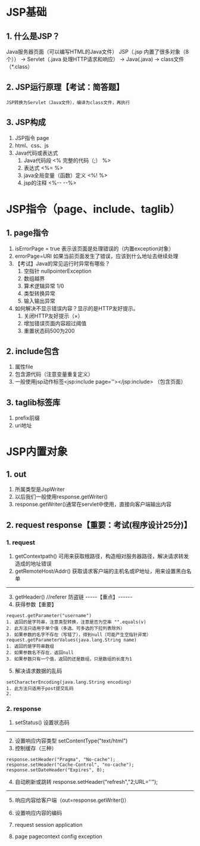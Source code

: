 # JSP基础
## 1. 什么是JSP？
Java服务器页面（可以编写HTML的Java文件）
JSP（.jsp 内置了很多对象（8个）） → Servlet（.java 处理HTTP请求和响应） → Java(.java) → class文件（*.class）
## 2. JSP运行原理【考试：简答题】
	JSP转换为Servlet（Java文件），编译为class文件，再执行
## 3. JSP构成
1. JSP指令 page
2. html、css、js
3. Java代码或表达式
	1. Java代码段  <%  完整的代码（;）  %>
	2. 表达式  <%=   %>
	3. java全局变量（函数）定义  <%!    %>
	4. jsp的注释  <%--   --%>
# JSP指令（page、include、taglib）
## 1. page指令
1. isErrorPage = true 表示该页面是处理错误的（内置exception对象）
2. errorPage=URI 如果当前页面发生了错误，应该到什么地址去继续处理
3. 【考试】Java的常见运行时异常有哪些？
	1. 空指针 nullpointerException
	2. 数组越界
	3. 算术逻辑异常 1/0
	4. 类型转换异常
	5. 输入输出异常
4. 如何解决不显示错误内容？显示的是HTTP友好提示。
	1. 关闭HTTP友好提示（×）
	2. 增加错误页面内容超过阈值
	3. 重置状态码500为200
## 2. include包含 
1. 属性file
2. 包含源代码（注意变量重复定义）
3. 一般使用jsp动作标签<jsp:include page=''></jsp:include> （包含页面）
## 3. taglib标签库
1. prefix前缀
2. uri地址
# JSP内置对象
## 1. out
1. 所属类型是JspWriter
2. 以后我们一般使用response.getWriter()
3. response.getWriter()通常在servlet中使用，直接向客户端输出内容
## 2. request response【重要：考试(程序设计25分)】
### 1. request
1. getContextpath() 可用来获取根路径，构造相对服务器路径，解决请求转发造成的地址错误
2. getRemoteHost/Addr() 获取请求客户端的主机名或IP地址，用来设置黑白名单
------------
3. getHeader() //referer 防盗链
-----【重点】------
4. 获得参数【重要】
```
request.getParameter("username")
1. 返回的是字符串，注意类型转换，注意是否为空串 "".equals(v)
2. 此方法只适用于单个值（多选、可多选的下拉列表除外）
3. 如果参数的名字不存在（写错了），得到null（可能产生空指针异常）
request.getParameterValues​(java.lang.String name)
1. 返回的是字符串数组
2. 如果参数名不存在，返回null
3. 如果参数只有一个值，返回的还是数组，只是数组的长度为1

```
5. 解决请求数据的乱码
```
setCharacterEncoding​(java.lang.String encoding)
1. 此方法只适用于post提交乱码
2. 
```
### 2. response
1. setStatus() 设置状态码
------------------
2. 设置响应内容类型 setContentType("text/html")
3. 控制缓存（三种）
```
response.setHeader("Pragma", "No-cache");
response.setHeader("Cache-Control", "no-cache");
response.setDateHeader("Expires", 0);	
```
4. 自动刷新或跳转 response.setHeader("refresh","2;URL=''");
---------------------------------
5. 响应内容给客户端（out=response.getWriter()）
6. 设置响应内容的编码

3. request session application
4. page pagecontext config exception

